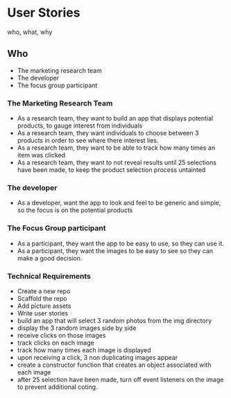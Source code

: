 # User Stories
who, what, why

## Who
- The marketing research team
- The developer
- The focus group participant

### The Marketing Research Team
- As a research team, they want to build an app that displays potential products, to gauge interest from individuals
- As a research team, they want individuals to choose between 3 products in order to see where there interest lies.
- As a research team, they want to be able to track how many times an item was clicked
- As a research team, they want to not reveal results until 25 selections have been made, to keep the product selection process untainted

### The developer
- As a developer, want the app to look and feel to be generic and simple, so the focus is on the potential products

### The Focus Group participant
- As a participant, they want the app to be easy to use, so they can use it.
- As a participant, they want the images to be easy to see so they can make a good decision.

### Technical Requirements

- Create a new repo
- Scaffold the repo
- Add picture assets
- Write user stories
- build an app that will select 3 random photos from the img directory
- display the 3 random images side by side
- receive clicks on those images
- track clicks on each image
- track how many times each image is displayed
- upon receiving a click, 3 non duplicating images appear
- create a constructor function that creates an object associated with each image
- after 25 selection have been made, turn off event listeners on the image to prevent additional coting.
